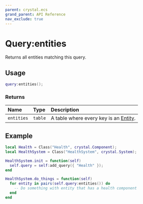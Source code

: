```yaml
---
parent: crystal.ecs
grand_parent: API Reference
nav_exclude: true
---
```


# Query:entities

Returns all entities matching this query.

## Usage

```lua
query:entities();
```

### Returns

| Name       | Type    | Description                                     |
| :--------- | :------ | :---------------------------------------------- |
| `entities` | `table` | A table where every key is an [Entity](entity). |

## Example

```lua
local Health = Class("Health", crystal.Component);
local HealthSystem = Class("HealthSystem", crystal.System);

HealthSystem.init = function(self)
  self.query = self:add_query({ "Health" });
end

HealthSystem.do_things = function(self)
  for entity in pairs(self.query:entities()) do
    -- Do something with entity that has a health component
  end
end
```
